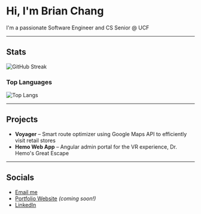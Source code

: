 # Hi, I'm Brian Chang

I'm a passionate Software Engineer and CS Senior @ UCF

---

## Stats
![GitHub Streak](https://streak-stats.demolab.com?user=brimatt16219&theme=tokyonight&hide_border=true)

### Top Languages
![Top Langs](https://github-readme-stats.vercel.app/api/top-langs/?username=brimatt16219&size_weight=0.3&count_weight=0.7&layout=compact&langs_count=6&theme=tokyonight&hide_border=true)

---

## Projects

- **Voyager** – Smart route optimizer using Google Maps API to efficiently visit retail stores
- **Hemo Web App** – Angular admin portal for the VR experience, Dr. Hemo's Great Escape

---

## Socials

- [Email me](mailto:brimatt062495@gmail.com)
- [Portfolio Website](#) *(coming soon!)*
- [LinkedIn](https://www.linkedin.com/in/ch4ng)

